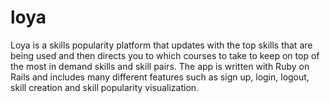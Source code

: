 # loya

Loya is a skills popularity platform that updates with the top skills that are being used and then directs you to which courses to take to keep on top of the most in demand skills and skill pairs. The app is written with Ruby on Rails and includes many different features such as sign up, login, logout, skill creation and skill popularity visualization.


